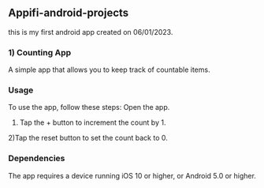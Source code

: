 ## Appifi-android-projects

this is my first android app created on 06/01/2023.

### 1) Counting App
A simple app that allows you to keep track of countable items.

### Usage
To use the app, follow these steps:
  Open the app.
1) Tap the + button to increment the count by 1.

2)Tap the reset button to set the count back to 0.

### Dependencies
The app requires a device running iOS 10 or higher, or Android 5.0 or higher.

